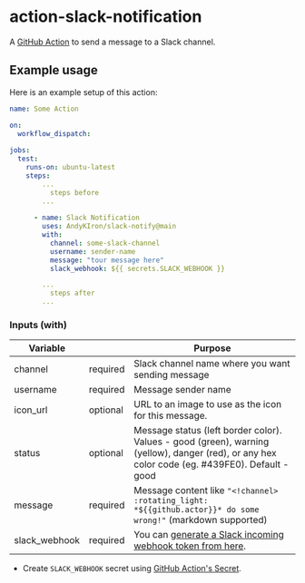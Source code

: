 # action-slack-notification
A [GitHub Action](https://github.com/features/actions) to send a message to a Slack channel.


## Example usage

Here is an example setup of this action:

```yml
name: Some Action

on:
  workflow_dispatch:
  
jobs:
  test:
    runs-on: ubuntu-latest
    steps:
        ...
          steps before
        ...  
        
      - name: Slack Notification
        uses: AndyKIron/slack-notify@main
        with:
          channel: some-slack-channel
          username: sender-name
          message: "tour message here"
          slack_webhook: ${{ secrets.SLACK_WEBHOOK }}

        ...
          steps after
        ...


```

### Inputs (with)

| Variable      |          | Purpose                                                                                                                                        |
|---------------|----------|------------------------------------------------------------------------------------------------------------------------------------------------|
| channel       | required | Slack channel name where you want sending message                                                                                              |
| username      | required | Message sender name                                                                                                                            |
| icon_url      | optional | URL to an image to use as the icon for this message.                                                                                           |
| status        | optional | Message status (left border color). Values - good (green), warning (yellow), danger (red), or any hex color code (eg. #439FE0). Default - good |
| message       | required | Message content like `"<!channel> :rotating_light: *${{github.actor}}* do some wrong!"` (markdown supported)                                   |
| slack_webhook | required | You can [generate a Slack incoming webhook token from here](https://slack.com/apps/A0F7XDUAZ-incoming-webhooks).                               |


- Create `SLACK_WEBHOOK` secret using [GitHub Action's Secret](https://help.github.com/en/actions/configuring-and-managing-workflows/creating-and-storing-encrypted-secrets#creating-encrypted-secrets-for-a-repository).
